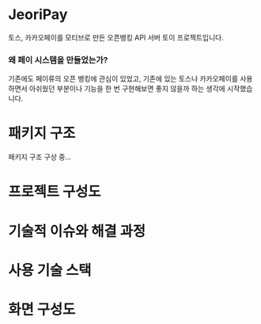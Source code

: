 # JeoriPay

토스, 카카오페이를 모티브로 만든 오픈뱅킹 API 서버 토이 프로젝트입니다.

### 왜 페이 시스템을 만들었는가?

기존에도 페이류의 오픈 뱅킹에 관심이 있었고, 기존에 있는 토스나 카카오페이를
사용하면서 아쉬웠던 부분이나 기능을 한 번 구현해보면 좋지 않을까 하는 생각에
시작했습니다.

# 패키지 구조

패키지 구조 구상 중...

# 프로젝트 구성도



# 기술적 이슈와 해결 과정



# 사용 기술 스택



# 화면 구성도
